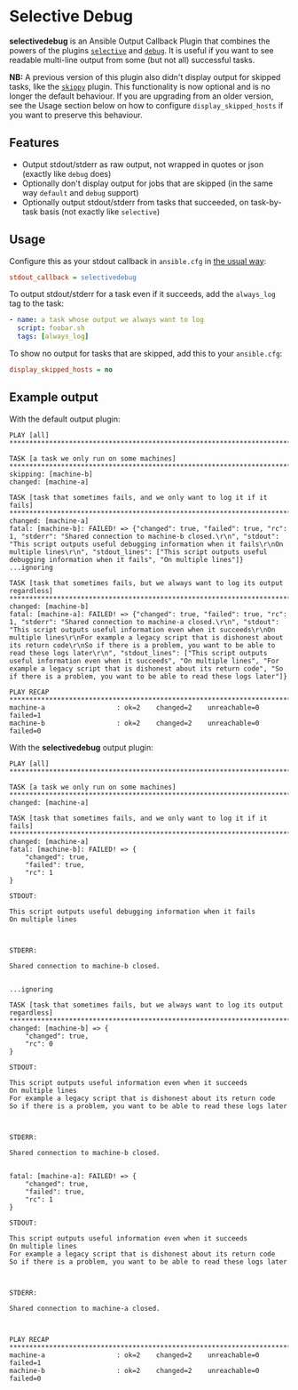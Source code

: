 # Selective Debug

**selectivedebug** is an Ansible Output Callback Plugin that combines the powers of the plugins [`selective`](https://docs.ansible.com/ansible/latest/plugins/callback/selective.html) and [`debug`](https://docs.ansible.com/ansible/latest/plugins/callback/debug.html). It is useful if you want to see readable multi-line output from some (but not all) successful tasks.

**NB:** A previous version of this plugin also didn't display output for skipped tasks, like the [`skippy`](https://docs.ansible.com/ansible/latest/plugins/callback/skippy.html) plugin. This functionality is now optional and is no longer the default behaviour. If you are upgrading from an older version, see the Usage section below on how to configure `display_skipped_hosts` if you want to preserve this behaviour.

## Features

* Output stdout/stderr as raw output, not wrapped in quotes or json (exactly like `debug` does)
* Optionally don't display output for jobs that are skipped (in the same way `default` and `debug` support)
* Optionally output stdout/stderr from tasks that succeeded, on task-by-task basis (not exactly like `selective`)

## Usage

Configure this as your stdout callback in `ansible.cfg` in [the usual way](http://docs.ansible.com/ansible/devel/plugins/callback.html):

```ini
stdout_callback = selectivedebug
```

To output stdout/stderr for a task even if it succeeds, add the `always_log` tag to the task:

```yaml
- name: a task whose output we always want to log
  script: foobar.sh
  tags: [always_log]
```

To show no output for tasks that are skipped, add this to your `ansible.cfg`:

```ini
display_skipped_hosts = no
```

## Example output

With the default output plugin:

```
PLAY [all] *****************************************************************************************************************************************************************************************************************************************

TASK [a task we only run on some machines] *********************************************************************************************************************************************************************************************************
skipping: [machine-b]
changed: [machine-a]

TASK [task that sometimes fails, and we only want to log it if it fails] ***************************************************************************************************************************************************************************
changed: [machine-a]
fatal: [machine-b]: FAILED! => {"changed": true, "failed": true, "rc": 1, "stderr": "Shared connection to machine-b closed.\r\n", "stdout": "This script outputs useful debugging information when it fails\r\nOn multiple lines\r\n", "stdout_lines": ["This script outputs useful debugging information when it fails", "On multiple lines"]}
...ignoring

TASK [task that sometimes fails, but we always want to log its output regardless] ******************************************************************************************************************************************************************
changed: [machine-b]
fatal: [machine-a]: FAILED! => {"changed": true, "failed": true, "rc": 1, "stderr": "Shared connection to machine-a closed.\r\n", "stdout": "This script outputs useful information even when it succeeds\r\nOn multiple lines\r\nFor example a legacy script that is dishonest about its return code\r\nSo if there is a problem, you want to be able to read these logs later\r\n", "stdout_lines": ["This script outputs useful information even when it succeeds", "On multiple lines", "For example a legacy script that is dishonest about its return code", "So if there is a problem, you want to be able to read these logs later"]}

PLAY RECAP *****************************************************************************************************************************************************************************************************************************************
machine-a                  : ok=2    changed=2    unreachable=0    failed=1
machine-b                  : ok=2    changed=2    unreachable=0    failed=0
```

With the **selectivedebug** output plugin:

```
PLAY [all] *****************************************************************************************************************************************************************************************************************************************

TASK [a task we only run on some machines] *********************************************************************************************************************************************************************************************************
changed: [machine-a]

TASK [task that sometimes fails, and we only want to log it if it fails] ***************************************************************************************************************************************************************************
changed: [machine-a]
fatal: [machine-b]: FAILED! => {
    "changed": true,
    "failed": true,
    "rc": 1
}

STDOUT:

This script outputs useful debugging information when it fails
On multiple lines



STDERR:

Shared connection to machine-b closed.


...ignoring

TASK [task that sometimes fails, but we always want to log its output regardless] ******************************************************************************************************************************************************************
changed: [machine-b] => {
    "changed": true,
    "rc": 0
}

STDOUT:

This script outputs useful information even when it succeeds
On multiple lines
For example a legacy script that is dishonest about its return code
So if there is a problem, you want to be able to read these logs later



STDERR:

Shared connection to machine-b closed.


fatal: [machine-a]: FAILED! => {
    "changed": true,
    "failed": true,
    "rc": 1
}

STDOUT:

This script outputs useful information even when it succeeds
On multiple lines
For example a legacy script that is dishonest about its return code
So if there is a problem, you want to be able to read these logs later



STDERR:

Shared connection to machine-a closed.



PLAY RECAP *****************************************************************************************************************************************************************************************************************************************
machine-a                  : ok=2    changed=2    unreachable=0    failed=1
machine-b                  : ok=2    changed=2    unreachable=0    failed=0
```
